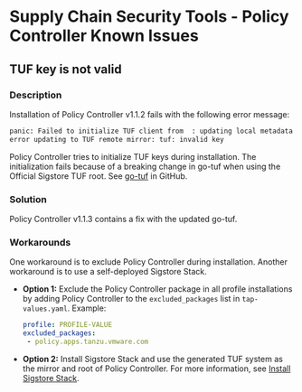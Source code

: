 # Supply Chain Security Tools - Policy Controller Known Issues

## TUF key is not valid

### Description

Installation of Policy Controller v1.1.2 fails with the following error message:

```bash
panic: Failed to initialize TUF client from  : updating local metadata and targets:
error updating to TUF remote mirror: tuf: invalid key
```

Policy Controller tries to initialize TUF keys during installation.
The initialization fails because of a breaking change in
go-tuf when using the Official Sigstore TUF root. See [go-tuf](https://github.com/theupdateframework/go-tuf/issues/379) in GitHub.

### Solution

Policy Controller v1.1.3 contains a fix with the updated go-tuf.

### Workarounds

One workaround is to exclude Policy Controller during installation.
Another workaround is to use a self-deployed Sigstore Stack.

- **Option 1:** Exclude the Policy Controller package in all profile installations by adding
  Policy Controller to the `excluded_packages` list in `tap-values.yaml`. Example:

   ```yaml
   profile: PROFILE-VALUE
   excluded_packages:
    - policy.apps.tanzu.vmware.com
   ```

- **Option 2:** Install Sigstore Stack and use the generated TUF system as the mirror and root of
  Policy Controller. For more information, see [Install Sigstore Stack](install-sigstore-stack.hbs.md).